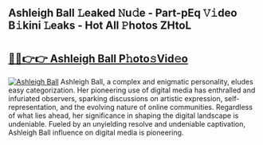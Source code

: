 ## Ashleigh Ball 𝙻eaked 𝙽u𝚍e - Part-pEq 𝚅𝚒deo B𝚒kini 𝙻eaks - Hot All 𝙿hotos ZHtoL

# <h2><a href="http://ld30fr.urlbe.top/?page=Ashleigh+Ball">🔗🔗👉👉 Ashleigh Ball P𝚑oto𝚜Vid𝚎o</a></h2>

[![Ashleigh Ball](https://i.imgur.com/eBuTRDB.gif)](http://ld30fr.urlbe.top/?page=Ashleigh+Ball)
Ashleigh Ball, a complex and enigmatic personality, eludes easy categorization. Her pioneering use of digital media has enthralled and infuriated observers, sparking discussions on artistic expression, self-representation, and the evolving nature of online communities. Regardless of what lies ahead, her significance in shaping the digital landscape is undeniable. Fueled by an unyielding resolve and undeniable captivation, Ashleigh Ball influence on digital media is pioneering.
